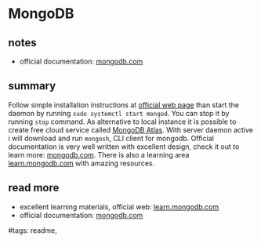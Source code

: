 # MongoDB

## notes

- official documentation: [mongodb.com](https://www.mongodb.com/docs/)

## summary

Follow simple installation instructions at [official web page](https://www.mongodb.com/docs/manual/installation/) than start the daemon by running `sudo systemctl start mongod`. You can stop it by running `stop` command. As alternative to local instance it is possible to create free cloud service called [MongoDB Atlas](https://cloud.mongodb.com). With server daemon active i will download and run `mongosh`, CLI client for mongodb. Official documentation is very well written with excellent design, check it out to learn more: [mongodb.com](https://www.mongodb.com/docs/). There is also a learning area [learn.mongodb.com](https://learn.mongodb.com/) with amazing resources.

## read more

- excellent learning materials, official web: [learn.mongodb.com](https://learn.mongodb.com/)
- official documentation: [mongodb.com](https://www.mongodb.com/docs/)

#tags: readme,
